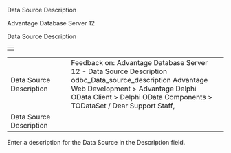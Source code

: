 Data Source Description




Advantage Database Server 12  

Data Source Description

|  |
| --- |
|  |

|  |  |  |  |  |
| --- | --- | --- | --- | --- |
| Data Source Description |  |  | Feedback on: Advantage Database Server 12 - Data Source Description odbc\_Data\_source\_description Advantage Web Development > Advantage Delphi OData Client > Delphi OData Components > TODataSet / Dear Support Staff, |  |
| Data Source Description |  |  |  |  |

Enter a description for the Data Source in the Description field.